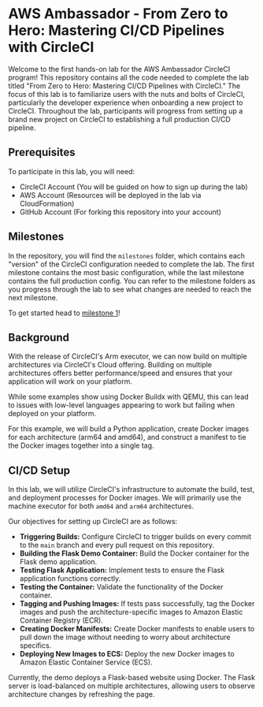 # AWS Ambassador - From Zero to Hero: Mastering CI/CD Pipelines with CircleCI 

Welcome to the first hands-on lab for the AWS Ambassador CircleCI program! This repository contains all the code needed to complete the lab titled "From Zero to Hero: Mastering CI/CD Pipelines with CircleCI." The focus of this lab is to familiarize users with the nuts and bolts of CircleCI, particularly the developer experience when onboarding a new project to CircleCI. Throughout the lab, participants will progress from setting up a brand new project on CircleCI to establishing a full production CI/CD pipeline.

## Prerequisites

To participate in this lab, you will need:

- CircleCI Account (You will be guided on how to sign up during the lab)
- AWS Account (Resources will be deployed in the lab via CloudFormation)
- GitHub Account (For forking this repository into your account)

## Milestones

In the repository, you will find the `milestones` folder, which contains each "version" of the CircleCI configuration needed to complete the lab. The first milestone contains the most basic configuration, while the last milestone contains the full production config. You can refer to the milestone folders as you progress through the lab to see what changes are needed to reach the next milestone.

To get started head to [milestone 1](./milestones/1/README.md)!

## Background

With the release of CircleCI's Arm executor, we can now build on multiple architectures via CircleCI's Cloud offering. Building on multiple architectures offers better performance/speed and ensures that your application will work on your platform.

While some examples show using Docker Buildx with QEMU, this can lead to issues with low-level languages appearing to work but failing when deployed on your platform. 

For this example, we will build a Python application, create Docker images for each architecture (arm64 and amd64), and construct a manifest to tie the Docker images together into a single tag. 


## CI/CD Setup

In this lab, we will utilize CircleCI's infrastructure to automate the build, test, and deployment processes for Docker images. We will primarily use the machine executor for both `amd64` and `arm64` architectures.

Our objectives for setting up CircleCI are as follows:

- **Triggering Builds:** Configure CircleCI to trigger builds on every commit to the `main` branch and every pull request on this repository.
- **Building the Flask Demo Container:** Build the Docker container for the Flask demo application.
- **Testing Flask Application:** Implement tests to ensure the Flask application functions correctly.
- **Testing the Container:** Validate the functionality of the Docker container.
- **Tagging and Pushing Images:** If tests pass successfully, tag the Docker images and push the architecture-specific images to Amazon Elastic Container Registry (ECR).
- **Creating Docker Manifests:** Create Docker manifests to enable users to pull down the image without needing to worry about architecture specifics.
- **Deploying New Images to ECS:** Deploy the new Docker images to Amazon Elastic Container Service (ECS).

Currently, the demo deploys a Flask-based website using Docker. The Flask server is load-balanced on multiple architectures, allowing users to observe architecture changes by refreshing the page.